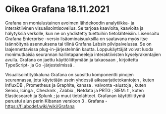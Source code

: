 <h1>Oikea Grafana 18.11.2021 </h1>

Grafana on monialustainen avoimen lähdekoodin analytiikka- ja interaktiivinen visualisointisovellus.
Se tarjoaa kaavioita, kaavioita ja hälytyksiä verkolle, kun ne on yhdistetty tuettuihin tietolähteisiin. 
Lisensoitu Grafana Enterprise -versio lisäominaisuuksilla on saatavana myös itse isännöitynä asennuksena tai tilinä Grafana Labsin pilvipalvelussa. 
Se on laajennettavissa plug-in-järjestelmän kautta. 
Loppukäyttäjät voivat luoda monimutkaisia seurannan hallintapaneeleja interaktiivisten kyselyrakentajien avulla. 
Grafana on jaettu käyttöliittymään ja takaosaan , kirjoitettu TypeScript- ja Go -järjestelmissä . 

Visualisointityökaluna Grafana on suosittu komponentti pinojen seurannassa, jota käytetään usein yhdessä aikasarjatietokantojen , 
kuten InfluxDB , Prometheus ja Graphite, kanssa . valvonta -alustoja , kuten Sensu, Icinga , Checkmk , Zabbix , Netdata ja PRTG ; SIEM: t ,
kuten Elasticsearch ja Splunk ; ja muut tietolähteet. Grafanan käyttöliittymä perustui alun perin Kibanan versioon 3 . 
Grafana - https://fi.abcdef.wiki/wiki/Grafana

